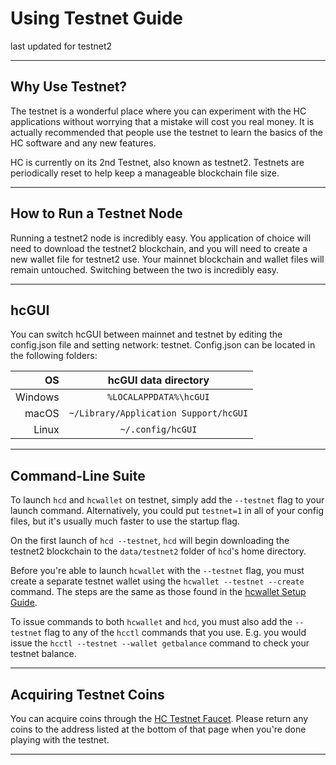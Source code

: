 # Using Testnet Guide

last updated for testnet2

---

## Why Use Testnet?

The testnet is a wonderful place where you can experiment with the HC applications without worrying that a mistake will cost you real money. It is actually recommended that people use the testnet to learn the basics of the HC software and any new features.

HC is currently on its 2nd Testnet, also known as testnet2. Testnets are periodically reset to help keep a manageable blockchain file size. 

---

## How to Run a Testnet Node

Running a testnet2 node is incredibly easy. You application of choice will need to download the testnet2 blockchain, and you will need to create a new wallet file for testnet2 use. Your mainnet blockchain and wallet files will remain untouched. Switching between the two is incredibly easy.

---

## hcGUI 

You can switch hcGUI between mainnet and testnet by editing the config.json file and setting network: testnet. Config.json can be located in the following folders:

| OS      | hcGUI data directory                           |
| -------:|:---------------------------------------------------:|
| Windows | `%LOCALAPPDATA%\hcGUI`                         |
| macOS   | `~/Library/Application Support/hcGUI`          |
| Linux   | `~/.config/hcGUI`                              |

---

## Command-Line Suite

To launch `hcd` and `hcwallet` on testnet, simply add the `--testnet` flag to your launch command. Alternatively, you could put `testnet=1` in all of your config files, but it's usually much faster to use the startup flag.

On the first launch of `hcd --testnet`, `hcd` will begin downloading the testnet2 blockchain to the `data/testnet2` folder of `hcd`'s home directory.

Before you're able to launch `hcwallet` with the `--testnet` flag, you must create a separate testnet wallet using the `hcwallet --testnet --create` command. The steps are the same as those found in the [hcwallet Setup Guide](/getting-started/user-guides/hcwallet-setup.md). 

To issue commands to both `hcwallet` and `hcd`, you must also add the `--testnet` flag to any of the `hcctl` commands that you use. E.g. you would issue the `hcctl --testnet --wallet getbalance` command to check your testnet balance. 

---

## Acquiring Testnet Coins

You can acquire coins through the [HC Testnet Faucet](https://faucet.h.cash). Please return any coins to the address listed at the bottom of that page when you're done playing with the testnet.

---

